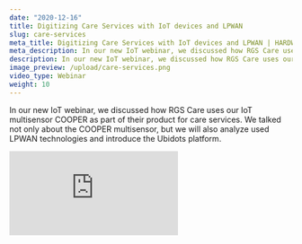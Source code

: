 ```yaml
---
date: "2020-12-16"
title: Digitizing Care Services with IoT devices and LPWAN
slug: care-services
meta_title: Digitizing Care Services with IoT devices and LPWAN | HARDWARIO Academy
meta_description: In our new IoT webinar, we discussed how RGS Care uses our IoT multisensor COOPER as part of their product for care services.
description: In our new IoT webinar, we discussed how RGS Care uses our IoT multisensor COOPER as part of their product for care services.
image_preview: /upload/care-services.png
video_type: Webinar
weight: 10
---
```


In our new IoT webinar, we discussed how RGS Care uses our IoT multisensor COOPER as part of their product for care services. We talked not only about the COOPER multisensor, but we will also analyze used LPWAN technologies and introduce the Ubidots platform.

<div class = "video-container">
<iframe src="https://www.youtube-nocookie.com/embed/-VhUh-Ea2OE?modestbranding=1&amp;showinfo=0&amp;rel=0&amp;html5=1&amp;widgetid=2" frameborder="0" allow="accelerometer; autoplay; encrypted-media; gyroscope; picture-in-picture" allowfullscreen></iframe>
</div>
